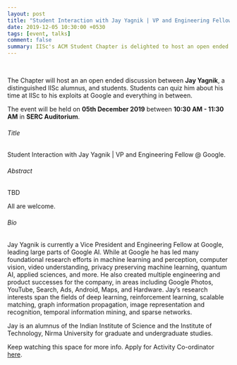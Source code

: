 ```yaml
---
layout: post
title: "Student Interaction with Jay Yagnik | VP and Engineering Fellow @ Google"
date: 2019-12-05 10:30:00 +0530
tags: [event, talks]
comment: false
summary: IISc's ACM Student Chapter is delighted to host an open ended discussion between Jay Yagnik, a distinguished IISc alumnus, and students. Students can quiz him about his time at IISc to his exploits at Google and everything in between.
---
```


<br>                                                                      

<p>The Chapter will host an an open ended discussion between <b>Jay Yagnik</b>, a distinguished IISc alumnus, and students. Students can quiz him about his time at IISc to his exploits at Google and everything in between.
</p>

<p>The event will be held on <b>05th December 2019</b> between <b>10:30 AM - 11:30 AM</b> in <b>SERC Auditorium</b>.</p> 

<h6>Title</h6>

<p>Student Interaction with Jay Yagnik | VP and Engineering Fellow @ Google.</p>

<h6>Abstract</h6>

<p>
TBD
</p>

<p>
All are welcome.
</p>

<h6>Bio</h6>

<p>
Jay Yagnik is currently a Vice President and Engineering Fellow at Google, leading large parts of Google AI. While at Google he has led many foundational research efforts in machine learning and perception, computer vision, video understanding, privacy preserving machine learning, quantum AI, applied sciences, and more. He also created multiple engineering and product successes for the company, in areas including Google Photos, YouTube, Search, Ads, Android, Maps, and Hardware. Jay’s research interests span the fields of deep learning, reinforcement learning, scalable matching, graph information propagation, image representation and recognition, temporal information mining, and sparse networks.


Jay is an alumnus of the Indian Institute of Science and the Institute of Technology, Nirma University for graduate and undergraduate studies.

</p>

<p>
Keep watching this space for more info. Apply for Activity Co-ordinator <a href="/pages/team#open-positions">here</a>.
</p>     



